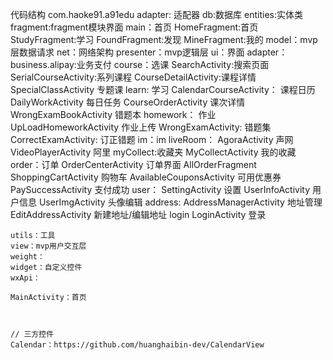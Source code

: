 代码结构
com.haoke91.a91edu
    adapter: 适配器
    db:数据库
    entities:实体类
    fragment:fragment模块界面
        main：首页
            HomeFragment:首页
            StudyFragment:学习
            FoundFragment:发现
            MineFragment:我的
    model：mvp层数据请求
    net：网络架构
    presenter：mvp逻辑层
    ui：界面
        adapter：
        business.alipay:业务支付
        course：选课
            SearchActivity:搜索页面
            SerialCourseActivity:系列课程
            CourseDetailActivity:课程详情
            SpecialClassActivity 专题课
        learn: 学习
            CalendarCourseActivity： 课程日历
            DailyWorkActivity     每日任务
            CourseOrderActivity  课次详情
            WrongExamBookActivity 错题本
        homework： 作业
             UpLoadHomeworkActivity 作业上传
             WrongExamActivity: 错题集
             CorrectExamActivity: 订正错题
        im：im
        liveRoom：
           AgoraActivity 声网
           VideoPlayerActivity 阿里
        myCollect:收藏夹
            MyCollectActivity 我的收藏
        order：订单
             OrderCenterActivity 订单界面
             AllOrderFragment
             ShoppingCartActivity 购物车
             AvailableCouponsActivity 可用优惠券
             PaySuccessActivity  支付成功
        user：
             SettingActivity 设置
             UserInfoActivity  用户信息
             UserImgActivity  头像编辑
        address:
              AddressManagerActivity  地址管理
              EditAddressActivity   新建地址/编辑地址
        login
             LoginActivity     登录

    utils：工具
    view：mvp用户交互层
    weight：
    widget：自定义控件
    wxApi：

    MainActivity：首页



    // 三方控件
    Calendar：https://github.com/huanghaibin-dev/CalendarView


